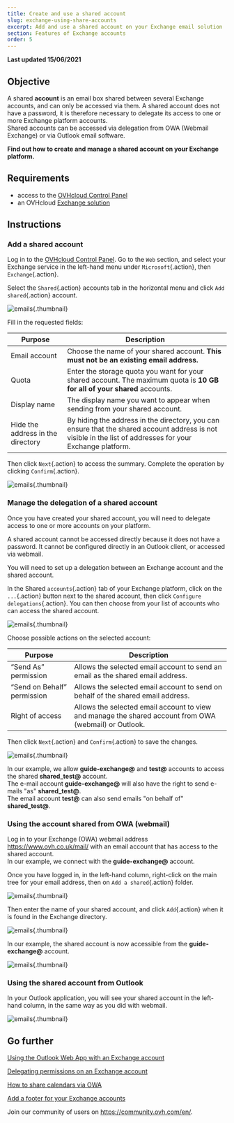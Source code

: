 ```yaml
---
title: Create and use a shared account
slug: exchange-using-share-accounts
excerpt: Add and use a shared account on your Exchange email solution
section: Features of Exchange accounts
order: 5
---
```


**Last updated 15/06/2021**


## Objective

A shared **account** is an email box shared between several Exchange accounts, and can only be accessed via them. A shared account does not have a password, it is therefore necessary to delegate its access to one or more Exchange platform accounts.
<br>Shared accounts can be accessed via delegation from OWA (Webmail Exchange) or via Outlook email software.

**Find out how to create and manage a shared account on your Exchange platform.**

## Requirements

- access to the [OVHcloud Control Panel](https://www.ovh.com/auth/?action=gotomanager&from=https://www.ovh.co.uk/&ovhSubsidiary=GB)
- an OVHcloud [Exchange solution](https://www.ovh.co.uk/emails/hosted-exchange/)

## Instructions

### Add a shared account

Log in to the [OVHcloud Control Panel](https://www.ovh.com/auth/?action=gotomanager&from=https://www.ovh.co.uk/&ovhSubsidiary=GB). Go to the `Web` section, and select your Exchange service in the left-hand menu under `Microsoft`{.action}, then `Exchange`{.action}.

Select the `Shared`{.action} accounts tab in the horizontal menu and click `Add shared`{.action} account.

![emails](images/exchange-shared_accounts01.png){.thumbnail}

Fill in the requested fields:

|Purpose|Description|
|---|---|
|Email account|Choose the name of your shared account. **This must not be an existing email address.**|
|Quota|Enter the storage quota you want for your shared account. The maximum quota is **10 GB for all of your shared** accounts.|
|Display name|The display name you want to appear when sending from your shared account.|
|Hide the address in the directory|By hiding the address in the directory, you can ensure that the shared account address is not visible in the list of addresses for your Exchange platform.|

Then click `Next`{.action} to access the summary. Complete the operation by clicking `Confirm`{.action}.

![emails](images/exchange-shared_accounts02.png){.thumbnail}

### Manage the delegation of a shared account

Once you have created your shared account, you will need to delegate access to one or more accounts on your platform.

A shared account cannot be accessed directly because it does not have a password. It cannot be configured directly in an Outlook client, or accessed via webmail.

You will need to set up a delegation between an Exchange account and the shared account.

In the Shared `accounts`{.action} tab of your Exchange platform, click on the `...`{.action} button next to the shared account, then click `Configure delegations`{.action}. You can then choose from your list of accounts who can access the shared account.

![emails](images/exchange-shared_accounts03.png){.thumbnail}

Choose possible actions on the selected account:

|Purpose|Description|
|---|---|
|“Send As” permission|Allows the selected email account to send an email as the shared email address.|
|“Send on Behalf” permission|Allows the selected email account to send on behalf of the shared email address.|
|Right of access|Allows the selected email account to view and manage the shared account from OWA (webmail) or Outlook.|

Then click `Next`{.action} and `Confirm`{.action} to save the changes.

![emails](images/exchange-shared_accounts04.png){.thumbnail}

In our example, we allow **guide-exchange@** and **test@** accounts to access the shared **shared_test@** account.
<br>The e-mail account **guide-exchange@** will also have the right to send e-mails "as" **shared_test@**.
<br>The email account **test@** can also send emails "on behalf of" **shared_test@**.

### Using the account shared from OWA (webmail)

Log in to your Exchange (OWA) webmail address <https://www.ovh.co.uk/mail/> with an email account that has access to the shared account.
<br>In our example, we connect with the **guide-exchange@** account.

Once you have logged in, in the left-hand column, right-click on the main tree for your email address, then on `Add a shared`{.action} folder. 

![emails](images/exchange-shared_accounts05.png){.thumbnail}

Then enter the name of your shared account, and click `Add`{.action} when it is found in the Exchange directory.

![emails](images/exchange-shared_accounts06.png){.thumbnail}

In our example, the shared account is now accessible from the **guide-exchange@** account.

![emails](images/exchange-shared_accounts07.png){.thumbnail}


### Using the shared account from Outlook

In your Outlook application, you will see your shared account in the left-hand column, in the same way as you did with webmail.

![emails](images/exchange-shared_accounts10.png){.thumbnail}

## Go further

[Using the Outlook Web App with an Exchange account](https://docs.ovh.com/gb/en/microsoft-collaborative-solutions/exchange_2016_outlook_web_app_user_guide/)

[Delegating permissions on an Exchange account](https://docs.ovh.com/gb/en/microsoft-collaborative-solutions/exchange_2013_how_to_grant_full_access_permissions_for_an_account/)

[How to share calendars via OWA](https://docs.ovh.com/gb/en/microsoft-collaborative-solutions/exchange_2016_how_to_share_calendars_via_owa/)

[Add a footer for your Exchange accounts](https://docs.ovh.com/gb/en/microsoft-collaborative-solutions/exchange_20132016_how_to_create_an_automatic_signature/)

Join our community of users on <https://community.ovh.com/en/>.
